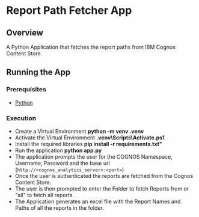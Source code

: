 # Report Path Fetcher App
## Overview
A Python Application that fetches the report paths from IBM Cognos Content Store.

## Running the App
### Prerequisites
- [Python](https://www.python.org/downloads/)
### Execution
- Create a Virtual Environment **python -m venv .venv**
- Activate the Virtual Environment **.venv\Scripts\Activate.ps1**
- Install the required libraries **pip install -r requirements.txt"**
- Run the application **python app.py**
- The application prompts the user for the COGNOS Namespace, Username, Password and the base url (`http://<cognos_analytics_server>:<port>`)
- Once the user is authenticated the reports are fetched from the Cognos Content Store.
- The user is then prompted to enter the Folder to fetch Reports from or "all" to fetch all reports.
- The Application generates an excel file with the Report Names and Paths of all the reports in the folder.
